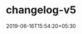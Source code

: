 ---
title: "changelog-v5"
date: 2019-06-16T15:54:20+05:30
type: "organisations"
org_name: "webpack"
repo_desc: "Temporary repo for the changelog for webpack 5"
repo_link: https://github.com/webpack/changelog-v5


---
